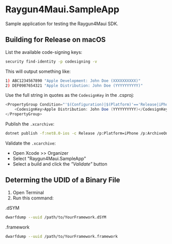 # Raygun4Maui.SampleApp

Sample application for testing the Raygun4Maui SDK.

## Building for Release on macOS

List the available code-signing keys:

```bash
security find-identity -p codesigning -v
```

This will output something like:

```bash
1) ABC1234567890 "Apple Development: John Doe (XXXXXXXXXX)"
2) DEF0987654321 "Apple Distribution: John Doe (YYYYYYYYYY)"
```

Use the full string in quotes as the `CodesignKey` in the .csproj:

```csharp
<PropertyGroup Condition="'$(Configuration)|$(Platform)'=='Release|iPhone'">
    <CodesignKey>Apple Distribution: John Doe (YYYYYYYYYY)</CodesignKey>
</PropertyGroup>
```

Publish the `.xcarchive`:

```bash
dotnet publish -f:net8.0-ios -c Release /p:Platform=iPhone /p:ArchiveOnBuild=true
```

Validate the `.xcarchive`:

- Open Xcode >> Organizer
- Select "Raygun4Maui.SampleApp"
- Select a build and click the _"Validate"_ button

## Determing the UDID of a Binary File

1. Open Terminal
2. Run this command:

.dSYM

```bash
dwarfdump --uuid /path/to/YourFramework.dSYM
```

.framework

```bash
dwarfdump --uuid /path/to/YourFramework.framework
```
